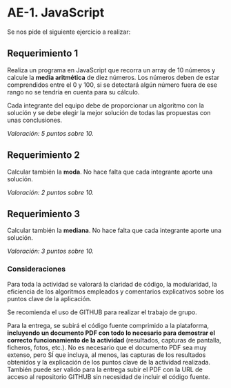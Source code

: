 # AE-1. JavaScript

Se nos pide el siguiente ejercicio a realizar:

## Requerimiento 1

Realiza un programa en JavaScript que recorra un array de 10 números y calcule la **media aritmética** de diez números. Los números deben de estar comprendidos entre el 0 y 100, si se detectará algún número fuera de ese rango no se tendría en cuenta para su cálculo.

Cada integrante del equipo debe de proporcionar un algoritmo con la solución y se debe elegir la mejor solución de todas las propuestas con unas conclusiones.

*Valoración: 5 puntos sobre 10.*

## Requerimiento 2

Calcular también la **moda**. No hace falta que cada integrante aporte una solución.

*Valoración: 2 puntos sobre 10.*

## Requerimiento 3

Calcular también la **mediana**. No hace falta que cada integrante aporte una solución.

*Valoración: 3 puntos sobre 10.*

### Consideraciones

Para toda la actividad se valorará la claridad de código, la modularidad, la eficiencia de los algoritmos empleados y comentarios explicativos sobre los puntos clave de la aplicación.

Se recomienda el uso de GITHUB para realizar el trabajo de grupo.

Para la entrega, se subirá el código fuente comprimido a la plataforma, **incluyendo un documento PDF con todo lo necesario para demostrar el correcto funcionamiento de la actividad** (resultados, capturas de pantalla, ficheros, fotos, etc.). No es necesario que el documento PDF sea muy extenso, pero SÍ que incluya, al menos, las capturas de los resultados obtenidos y la explicación de los puntos clave de la actividad realizada. También puede ser valido para la entrega subir el PDF con la URL de acceso al repositorio GITHUB sin necesidad de incluir el código fuente.
